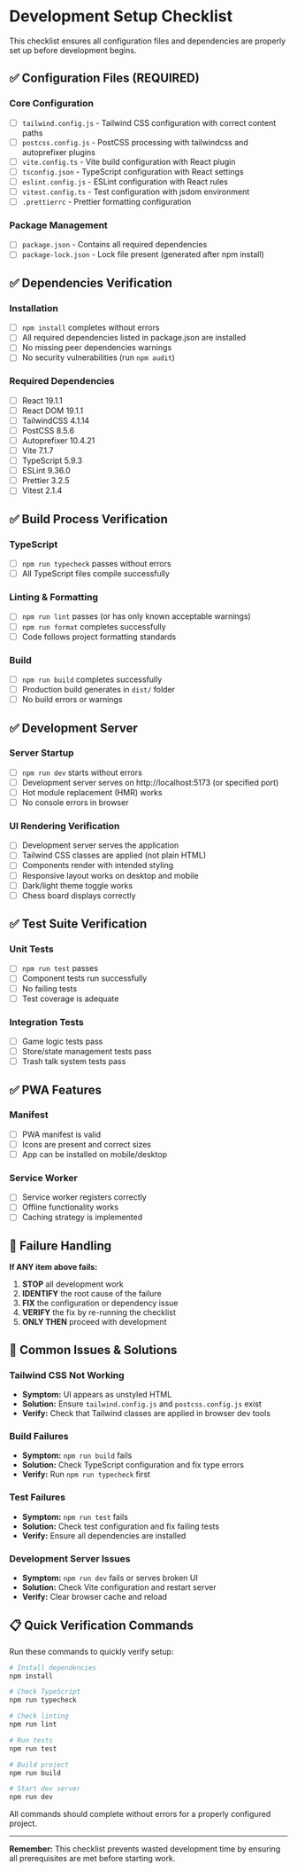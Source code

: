 # Development Setup Checklist

This checklist ensures all configuration files and dependencies are properly set up before development begins.

## ✅ Configuration Files (REQUIRED)

### Core Configuration
- [ ] `tailwind.config.js` - Tailwind CSS configuration with correct content paths
- [ ] `postcss.config.js` - PostCSS processing with tailwindcss and autoprefixer plugins
- [ ] `vite.config.ts` - Vite build configuration with React plugin
- [ ] `tsconfig.json` - TypeScript configuration with React settings
- [ ] `eslint.config.js` - ESLint configuration with React rules
- [ ] `vitest.config.ts` - Test configuration with jsdom environment
- [ ] `.prettierrc` - Prettier formatting configuration

### Package Management
- [ ] `package.json` - Contains all required dependencies
- [ ] `package-lock.json` - Lock file present (generated after npm install)

## ✅ Dependencies Verification

### Installation
- [ ] `npm install` completes without errors
- [ ] All required dependencies listed in package.json are installed
- [ ] No missing peer dependencies warnings
- [ ] No security vulnerabilities (run `npm audit`)

### Required Dependencies
- [ ] React 19.1.1
- [ ] React DOM 19.1.1
- [ ] TailwindCSS 4.1.14
- [ ] PostCSS 8.5.6
- [ ] Autoprefixer 10.4.21
- [ ] Vite 7.1.7
- [ ] TypeScript 5.9.3
- [ ] ESLint 9.36.0
- [ ] Prettier 3.2.5
- [ ] Vitest 2.1.4

## ✅ Build Process Verification

### TypeScript
- [ ] `npm run typecheck` passes without errors
- [ ] All TypeScript files compile successfully

### Linting & Formatting
- [ ] `npm run lint` passes (or has only known acceptable warnings)
- [ ] `npm run format` completes successfully
- [ ] Code follows project formatting standards

### Build
- [ ] `npm run build` completes successfully
- [ ] Production build generates in `dist/` folder
- [ ] No build errors or warnings

## ✅ Development Server

### Server Startup
- [ ] `npm run dev` starts without errors
- [ ] Development server serves on http://localhost:5173 (or specified port)
- [ ] Hot module replacement (HMR) works
- [ ] No console errors in browser

### UI Rendering Verification
- [ ] Development server serves the application
- [ ] Tailwind CSS classes are applied (not plain HTML)
- [ ] Components render with intended styling
- [ ] Responsive layout works on desktop and mobile
- [ ] Dark/light theme toggle works
- [ ] Chess board displays correctly

## ✅ Test Suite Verification

### Unit Tests
- [ ] `npm run test` passes
- [ ] Component tests run successfully
- [ ] No failing tests
- [ ] Test coverage is adequate

### Integration Tests
- [ ] Game logic tests pass
- [ ] Store/state management tests pass
- [ ] Trash talk system tests pass

## ✅ PWA Features

### Manifest
- [ ] PWA manifest is valid
- [ ] Icons are present and correct sizes
- [ ] App can be installed on mobile/desktop

### Service Worker
- [ ] Service worker registers correctly
- [ ] Offline functionality works
- [ ] Caching strategy is implemented

## 🚨 Failure Handling

**If ANY item above fails:**

1. **STOP** all development work
2. **IDENTIFY** the root cause of the failure
3. **FIX** the configuration or dependency issue
4. **VERIFY** the fix by re-running the checklist
5. **ONLY THEN** proceed with development

## 📝 Common Issues & Solutions

### Tailwind CSS Not Working
- **Symptom:** UI appears as unstyled HTML
- **Solution:** Ensure `tailwind.config.js` and `postcss.config.js` exist
- **Verify:** Check that Tailwind classes are applied in browser dev tools

### Build Failures
- **Symptom:** `npm run build` fails
- **Solution:** Check TypeScript configuration and fix type errors
- **Verify:** Run `npm run typecheck` first

### Test Failures
- **Symptom:** `npm run test` fails
- **Solution:** Check test configuration and fix failing tests
- **Verify:** Ensure all dependencies are installed

### Development Server Issues
- **Symptom:** `npm run dev` fails or serves broken UI
- **Solution:** Check Vite configuration and restart server
- **Verify:** Clear browser cache and reload

## 📋 Quick Verification Commands

Run these commands to quickly verify setup:

```bash
# Install dependencies
npm install

# Check TypeScript
npm run typecheck

# Check linting
npm run lint

# Run tests
npm run test

# Build project
npm run build

# Start dev server
npm run dev
```

All commands should complete without errors for a properly configured project.

---

**Remember:** This checklist prevents wasted development time by ensuring all prerequisites are met before starting work.
